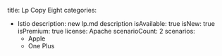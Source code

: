 title: Lp Copy Eight
categories:
  - Istio
description: new lp.md description
isAvailable: true
isNew: true
isPremium: true
license: Apache
scenarioCount: 2
scenarios:
    - Apple
    - One Plus